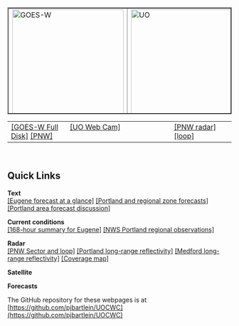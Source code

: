<table style="text-align: left; width: 100%; height: 240" border="2" cellpadding="0" cellspacing="1">
	<tbody>
		<tr>
			<td style="vertical-align: top; width: 26%;">
				<img src="https://cdn.star.nesdis.noaa.gov/GOES17/ABI/GIFS/GOES17-PNW-GEOCOLOR-600x600.gif" 					alt="GOES-W" width="250" height="250"> <br>
			</td>
			<td style="vertical-align: top; width: 46%;">
				<img src="http://webcam.uoregon.edu/oneshotimage1" alt="UO"
					width="440" height="250"> <br>
			</td>
			<td style="vertical-align: top; width: 27%;">
				<img src="https://radar.weather.gov/Conus/RadarImg/pacnorthwest.gif" alt="UO"
					width="260" height="250"> <br> 
			</td>
		</tr>
	</tbody>
</table>

<table style="text-align: left; width: 100%;" border="0" cellpadding="0" cellspacing="1">
	<tbody>
		<tr>
			<td style="vertical-align: top; width: 26%;">
				<a href="https://www.star.nesdis.noaa.gov/GOES/fulldisk_band.php?sat=G17&band=GEOCOLOR&length=12">[GOES-W Full Disk]</a>
		        <a href="https://www.star.nesdis.noaa.gov/GOES/sector_band.php?sat=G17&sector=pnw&band=GEOCOLOR&length=12">[PNW]</a>			</td>
			<td style="vertical-align: top; width: 46%;">
				<a href="http://webcam.uoregon.edu/oneshotimage1">[UO Web Cam]</a>
			</td>
			<td style="vertical-align: top; width: 27%;">
				<a href="http://radar.weather.gov/Conus/pacnorthwest_lite.php">[PNW radar]</a>
				<a href="https://radar.weather.gov/Conus/pacnorthwest_lite_loop.php">[loop]</a>
			</td>
		</tr>
	</tbody>
</table>
<br>

## Quick Links 
 
**Text**  
[[Eugene forecast at a glance]](http://forecast.weather.gov/MapClick.php?lon=-123.09952036132812&lat=44.14161867128607#.V0Mx9eSBkfg) 
[[Portland and regional zone forecasts]](https://www.wrh.noaa.gov/pqr/forecasts.php)
[[Portland area forecast discussion]](http://www.wrh.noaa.gov/total_forecast/getprod.php?prod=XXXAFDPQR&wfo=PQR)

**Current conditions**  
[[168-hour summary for Eugene]](http://www.wrh.noaa.gov/mesowest/getobext.php?wfo=pqr&sid=KEUG&num=168&raw=0&dbn=m)
[[NWS Portland regional observations]](http://www.wrh.noaa.gov/pqr/observations.php)

**Radar**  
[[PNW Sector and loop]](http://radar.weather.gov/Conus/pacnorthwest_lite.php)
[[Portland long-range reflectivity]](https://radar.weather.gov/radar_lite.php?rid=rtx&product=N0Z&loop=yes)
[[Medford long-range reflectivity]](https://radar.weather.gov/radar_lite.php?rid=max&product=N0Z&loop=yes)
[[Coverage map]](https://www.roc.noaa.gov/wsr88d/Images/USACoverageBoB10kFt.png)

**Satellite**

**Forecasts**


The GitHub repository for these webpages is at [https://github.com/pjbartlein/UOCWC](https://github.com/pjbartlein/UOCWC)  
